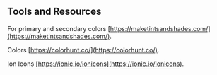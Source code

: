 ## Tools and Resources

For primary and secondary colors [https://maketintsandshades.com/](https://maketintsandshades.com/). 

Colors [https://colorhunt.co/](https://colorhunt.co/). 

Ion Icons [https://ionic.io/ionicons](https://ionic.io/ionicons). 

